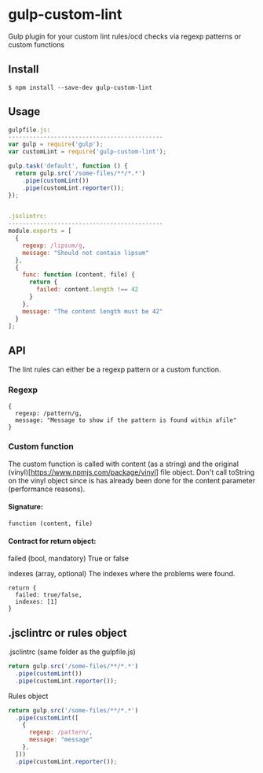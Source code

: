 # gulp-custom-lint

Gulp plugin for your custom lint rules/ocd checks via regexp patterns or custom functions

## Install

```
$ npm install --save-dev gulp-custom-lint
```

## Usage
```js
gulpfile.js:
--------------------------------------------
var gulp = require('gulp');
var customLint = require('gulp-custom-lint');

gulp.task('default', function () {
  return gulp.src('/some-files/**/*.*')
    .pipe(customLint())
    .pipe(customLint.reporter());
});


.jsclintrc:
--------------------------------------------
module.exports = [
  {
    regexp: /lipsum/g,
    message: "Should not contain lipsum"
  },
  {
    func: function (content, file) {
      return {
        failed: content.length !== 42
      }
    },
    message: "The content length must be 42"
  }
];
```

## API
The lint rules can either be a regexp pattern or a custom function.

### Regexp
```
{
  regexp: /pattern/g,
  message: "Message to show if the pattern is found within afile"
}
```

### Custom function
The custom function is called with content (as a string) and the original (vinyl)[https://www.npmjs.com/package/vinyl] file object. Don't call toString on the vinyl object since is has already been done for the content parameter (performance reasons).

#### Signature:
```function (content, file)```

#### Contract for return object:
failed (bool, mandatory)
True or false

indexes (array, optional)
The indexes where the problems were found.

```
return {
  failed: true/false,
  indexes: [1]
}
```

## .jsclintrc or rules object
.jsclintrc (same folder as the gulpfile.js)
```js
return gulp.src('/some-files/**/*.*')
  .pipe(customLint())
  .pipe(customLint.reporter());
```

Rules object
```js
return gulp.src('/some-files/**/*.*')
  .pipe(customLint([
    {
      regexp: /pattern/,
      message: "message"
    },
  ]))
  .pipe(customLint.reporter());
```